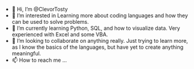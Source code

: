 - 👋 Hi, I’m @ClevorTosty
- 👀 I’m interested in Learning more about coding languages and how they can be used to solve problems.
- 🌱 I’m currently learning Python, SQL, and how to visualize data. Very experienced with Excel and some VBA.
- 💞️ I’m looking to collaborate on anything really. Just trying to learn more, as I know the basics of the languages, but have yet to create anything meaningful.
- 📫 How to reach me ...
